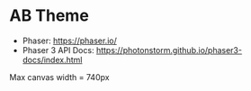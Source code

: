 # AB Theme

- Phaser: https://phaser.io/
- Phaser 3 API Docs: https://photonstorm.github.io/phaser3-docs/index.html

Max canvas width = 740px
